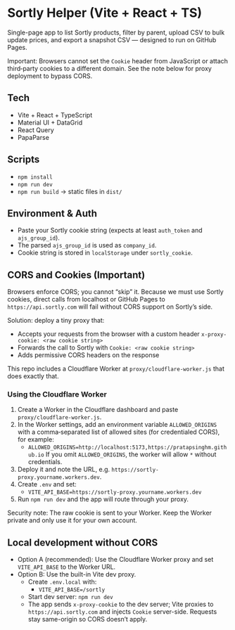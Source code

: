 # Sortly Helper (Vite + React + TS)

Single-page app to list Sortly products, filter by parent, upload CSV to bulk update prices, and export a snapshot CSV — designed to run on GitHub Pages.

Important: Browsers cannot set the `Cookie` header from JavaScript or attach third‑party cookies to a different domain. See the note below for proxy deployment to bypass CORS.

## Tech
- Vite + React + TypeScript
- Material UI + DataGrid
- React Query
- PapaParse

## Scripts
- `npm install`
- `npm run dev`
- `npm run build` → static files in `dist/`

## Environment & Auth
- Paste your Sortly cookie string (expects at least `auth_token` and `ajs_group_id`).
- The parsed `ajs_group_id` is used as `company_id`.
- Cookie string is stored in `localStorage` under `sortly_cookie`.

## CORS and Cookies (Important)
Browsers enforce CORS; you cannot “skip” it. Because we must use Sortly cookies, direct calls from localhost or GitHub Pages to `https://api.sortly.com` will fail without CORS support on Sortly’s side.

Solution: deploy a tiny proxy that:
- Accepts your requests from the browser with a custom header `x-proxy-cookie: <raw cookie string>`
- Forwards the call to Sortly with `Cookie: <raw cookie string>`
- Adds permissive CORS headers on the response

This repo includes a Cloudflare Worker at `proxy/cloudflare-worker.js` that does exactly that.

### Using the Cloudflare Worker
1. Create a Worker in the Cloudflare dashboard and paste `proxy/cloudflare-worker.js`.
2. In the Worker settings, add an environment variable `ALLOWED_ORIGINS` with a comma‑separated list of allowed sites (for credentialed CORS), for example:
   - `ALLOWED_ORIGINS=http://localhost:5173,https://pratapsinghm.github.io`
   If you omit `ALLOWED_ORIGINS`, the worker will allow `*` without credentials.
3. Deploy it and note the URL, e.g. `https://sortly-proxy.yourname.workers.dev`.
4. Create `.env` and set:
   - `VITE_API_BASE=https://sortly-proxy.yourname.workers.dev`
5. Run `npm run dev` and the app will route through your proxy.

Security note: The raw cookie is sent to your Worker. Keep the Worker private and only use it for your own account.

## Local development without CORS
- Option A (recommended): Use the Cloudflare Worker proxy and set `VITE_API_BASE` to the Worker URL.
- Option B: Use the built-in Vite dev proxy.
  - Create `.env.local` with:
    - `VITE_API_BASE=/sortly`
  - Start dev server: `npm run dev`
  - The app sends `x-proxy-cookie` to the dev server; Vite proxies to `https://api.sortly.com` and injects `Cookie` server-side. Requests stay same-origin so CORS doesn’t apply.
